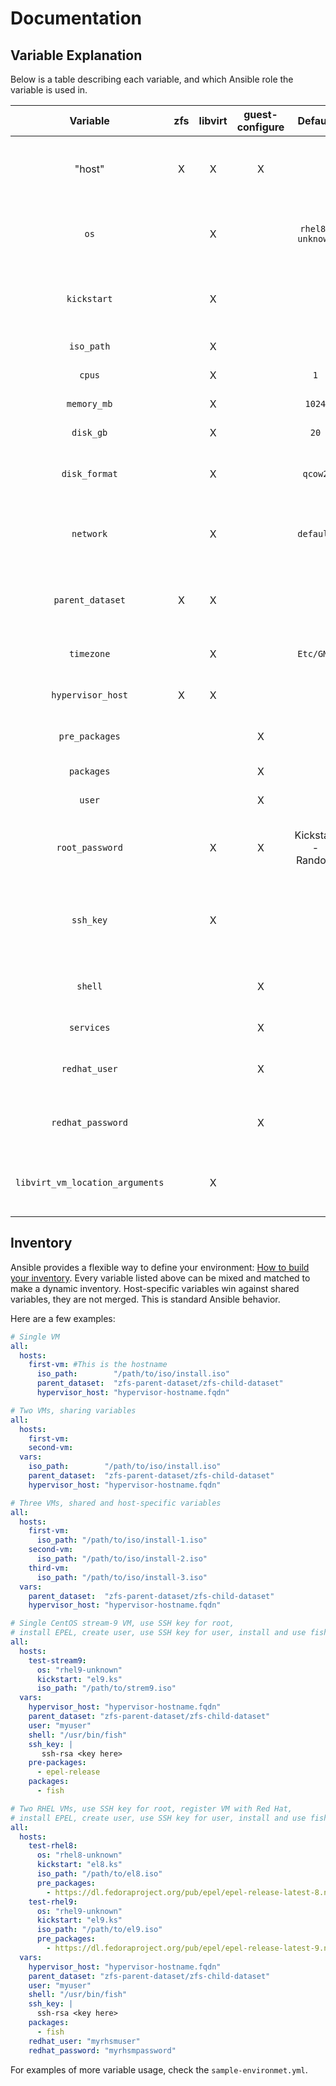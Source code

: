 # Documentation

## Variable Explanation

Below is a table describing each variable, and which Ansible role the variable is used in.

| Variable              | zfs | libvirt | guest-configure | Default             | Required | Description |
| :------:              | :-: | :-----: |:--------------: | :----------------:  | :------: | -----------
| "host"                |  X  |    X    |       X         |                     |     X    | Hostname for the VM to be created, name for the child dataset to be created, and used to connect and configure the guest |
| ```os```              |     |    X    |                 | ```rhel8-unknown``` |          | Libvirt needs this to determine what hardware to use, list of all options can be found with ```#virt-install --osinfo list``` on your hypervisor |
| ```kickstart```       |     |    X    |                 |                     |          | Kickstart file for the new VM, files are located in roles/libvirt/templates/kickstart, not defining this will result in a manual install |
| ```iso_path```        |     |    X    |                 |                     |     X    | Path on hypervisor to ISO for virt-installer to use |
| ```cpus```            |     |    X    |                 | ```1```             |          | Amount of CPU's for the new VM |
| ```memory_mb```       |     |    X    |                 | ```1024```          |          | Amount of RAM (in MB) for the new VM |
| ```disk_gb```         |     |    X    |                 | ```20```            |          | Amount of disk (in GB) for the new VM |
| ```disk_format```     |     |    X    |                 | ```qcow2```         |          | Image format for disk on new VM, recommended to use ```raw``` on ZFS (with compression) or ```qcow2``` otherwise |
| ```network```         |     |    X    |                 | ```default```       |          | Name of the network device (usually a bridge) on the hypervisor to attach to new VM, not defining this will use the ```default``` device |
| ```parent_dataset```  |  X  |    X    |                 |                     |     X    | Parent ZFS dataset, child dataset for the VM will be created here - virt-install will also use this path for the new VM's installation |
| ```timezone```        |     |    X    |                 | ```Etc/GMT```       |          | Sets the timezone in Kickstart, does nothing for non-Kickstart installs |
| ```hypervisor_host``` |  X  |    X    |                 |                     |     X    | This is the host, either FQDN - IP - or "localhost", where ZFS and libvirt is running |
| ```pre_packages```    |     |         |       X         |                     |          | **List** of packages to be installed **first**, before the rest of the packages, on the new VM |
| ```packages```        |     |         |       X         |                     |          | **List** of packages to be installed on the new VM |
| ```user```            |     |         |       X         |                     |          | User to be created on the new VM |
| ```root_password```   |     |    X    |       X         | Kickstart - Random  |          | Sets root password in Kickstart (uses random if not specified), can be used to communicate with new VM if no SSH key is defined |
| ```ssh_key```         |     |    X    |                 |                     |          | This key is put into the Kickstart template for the root user and the regular user (if defined) - if not defined, PermitRootLogin is used in Kickstart |
| ```shell```           |     |         |       X         |                     |          | Set new user's shell to this shell, does not change the root user shell - does nothing if no regular user defined |
| ```services```        |     |         |       X         |                     |          | Services to enable on the new VM
| ```redhat_user```     |     |         |       X         |                     |          | Username to register new VM with Red Hat Subscription Manager, will also be used to un-register on VM deletion |
| ```redhat_password``` |     |         |       X         |                     |          | Password to register new VM with Red Hat Subscription Manager, will also be used to un-register on VM deletion |
| ```libvirt_vm_location_arguments``` | | X | | | | This is a temporary workaround for Fedora ISOs, the path to the Kernel is missing from the ISO and can be defined here if necessary |

## Inventory
Ansible provides a flexible way to define your environment: [How to build your inventory](https://docs.ansible.com/ansible/latest/inventory_guide/intro_inventory.html).
Every variable listed above can be mixed and matched to make a dynamic inventory. Host-specific variables win against shared variables, they are not merged. This is standard Ansible behavior.

Here are a few examples:

```yaml
# Single VM
all:
  hosts:
    first-vm: #This is the hostname
      iso_path:        "/path/to/iso/install.iso"
      parent_dataset:  "zfs-parent-dataset/zfs-child-dataset"
      hypervisor_host: "hypervisor-hostname.fqdn"
```

```yaml
# Two VMs, sharing variables
all:
  hosts:
    first-vm:
    second-vm:
  vars:
    iso_path:        "/path/to/iso/install.iso"
    parent_dataset:  "zfs-parent-dataset/zfs-child-dataset"
    hypervisor_host: "hypervisor-hostname.fqdn"
```

```yaml
# Three VMs, shared and host-specific variables
all:
  hosts:
    first-vm:
      iso_path: "/path/to/iso/install-1.iso"
    second-vm:
      iso_path: "/path/to/iso/install-2.iso"
    third-vm:
      iso_path: "/path/to/iso/install-3.iso"
  vars:
    parent_dataset:  "zfs-parent-dataset/zfs-child-dataset"
    hypervisor_host: "hypervisor-hostname.fqdn"
```

```yaml
# Single CentOS stream-9 VM, use SSH key for root,
# install EPEL, create user, use SSH key for user, install and use fish shell for user
all:
  hosts:
    test-stream9:
      os: "rhel9-unknown"
      kickstart: "el9.ks"
      iso_path: "/path/to/strem9.iso"
  vars:
    hypervisor_host: "hypervisor-hostname.fqdn"
    parent_dataset: "zfs-parent-dataset/zfs-child-dataset"
    user: "myuser"
    shell: "/usr/bin/fish"
    ssh_key: |
       ssh-rsa <key here>
    pre-packages:
      - epel-release
    packages:
      - fish
```

```yaml
# Two RHEL VMs, use SSH key for root, register VM with Red Hat,
# install EPEL, create user, use SSH key for user, install and use fish shell for user
all:
  hosts:
    test-rhel8:
      os: "rhel8-unknown"
      kickstart: "el8.ks"
      iso_path: "/path/to/el8.iso"
      pre_packages:
        - https://dl.fedoraproject.org/pub/epel/epel-release-latest-8.noarch.rpm
    test-rhel9:
      os: "rhel9-unknown"
      kickstart: "el9.ks"
      iso_path: "/path/to/el9.iso"
      pre_packages:
        - https://dl.fedoraproject.org/pub/epel/epel-release-latest-9.noarch.rpm
  vars:
    hypervisor_host: "hypervisor-hostname.fqdn"
    parent_dataset: "zfs-parent-dataset/zfs-child-dataset"
    user: "myuser"
    shell: "/usr/bin/fish"
    ssh_key: |
      ssh-rsa <key here>
    packages:
      - fish
    redhat_user: "myrhsmuser"
    redhat_password: "myrhsmpassword"
```


For examples of more variable usage, check the ```sample-environmet.yml```.
